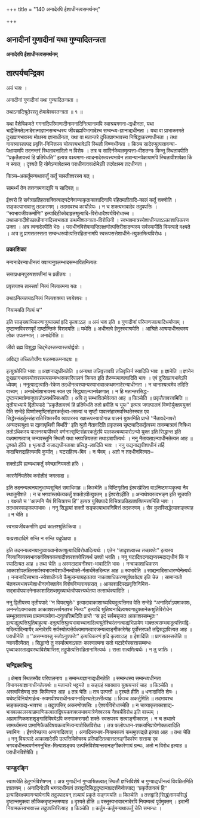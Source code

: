 +++
title = "140 अनादेरपि ईशाधीनत्वसमर्थनम्"

+++


## अनादीनां गुणादीनां यथा गुण्यादितन्त्रता

**अनादेरपि ईशाधीनत्वसमर्थनम्**

## **तात्पर्यचन्द्रिका**

अयं भावः ।

अनादीनां गुणादीनां यथा गुण्यादितन्त्रता ।

तथाऽनादिश्रुतेरस्तु क्षेमायेश्वरतन्त्रता ॥ १ ॥

यथा वैशेषिकमते गगनादिपरिमाणादीनामनादिनित्यानामपि स्वाश्रयगगना-द्यधीनता, यथा चाद्वैतिमतेऽनादेरात्माज्ञानसम्बन्धस्य जीवब्रह्मविभागादेश्च सम्बन्ध्य-ज्ञानाद्यधीनता । यथा वा प्राभाकरमते दुःखप्रागभावस्य मोक्षस्य ज्ञानाधीनता, यथा वा मतान्तरे दुरितप्रागभावस्य निषिद्धाकरणाधीनता । तथा गायत्र्यास्तत्पद प्रवृत्ति-निमित्तस्य चोत्पत्त्यभावेऽपि स्थितौ विष्ण्वधीनता । किञ्च सादेरप्युत्पत्तावन्या-पेक्षायामपि तदनन्तरं स्थितावनादितो न विशेषः । तत्र च सादिर्नकेवलमुत्पत्ता-वीशतन्त्रः किन्तु स्थितावपीति ‘‘प्रकृतैतावत्त्वं हि प्रतिषेधति’’ इत्यत्र वक्ष्यमाण-त्वादनादेरुत्पत्त्यभावेन तत्रान्यानपेक्षायामपि स्थितावीशापेक्षा किं न स्यात् । दृश्यते हि योगेऽन्यापेक्षस्य पराधीनत्ववत्क्षेमेऽपि तदपेक्षस्य तदधीनता ।

किञ्च–अकर्तुमन्यथाकर्तुं कर्तुं चास्तीश्वरस्य यत् ।

सामर्थ्यं तेन तत्तन्त्रमनाद्यपि च सादिवत् ॥

ईश्वरो हि सर्वत्राप्रतिहतशक्तित्वाद्घटेनेवाव्याकृताकाशादिनापि रहितमतीतादि-कालं कर्तुं शक्नोति । सङ्कल्पाभावात्तु तदकरणम् । तदभावश्च कार्योन्नेयः । न च शक्त्यभावादेव तदुपपत्तिः । ‘‘स्वभावजीवकर्माणि’’ इत्यादिटीकोदाहृतश्रुत्यादि-विरोधादैश्वर्यविरोधाच्च । तथाचानादीशेच्छाधीनानादिस्वभावता कथमीशतन्त्रता-विरोधिनी । स्वभावमात्रस्येशाधीनताऽऽकाशाधिकरण उक्ता । अत्र त्वनादेरपीति भेदः । पराधीनविशेषावाप्तिलक्षणोत्पत्तिरीशादन्यस्य सर्वस्यापीति वियत्पादे वक्ष्यते । अत्र तु प्रागसतस्सता सम्बन्धरूपोत्पत्तिरहितानामपि स्वरूपसत्तेशाधीने-त्युक्तमित्यविरोधः ।

### **प्रकाशिका**

नन्वनादेरन्याधीनत्वं क्वाप्यनुपलम्भादसम्भावितमित्यतः

सत्ताप्रधानपुरुषशक्तीनां च प्रतीतयः ।

प्रवृत्तयश्च तास्सर्वा नित्यं नित्यात्मना यतः ।

तथाऽनित्यतयाऽनित्यं नित्यशक्त्या स्वयेश्वरः ।

नियामयति नित्यं च’’

इति साङ्ख्याधिकरणानुव्याख्यां हृदि कृत्वाऽऽह ॥ अयं भाव इति ॥ गुणादीनां परिमाणजात्यादिधर्माणाम् । दृष्टान्तविवरणपूर्वं दार्ष्टान्तिकं विशदयति ॥ यथेति ॥ अधीनत्वे हेतुस्स्वाश्रयेति । आश्रिते आश्रयाधीनत्वस्य लोक उपलम्भात् । अनादेरिति ॥

जीवो ब्रह्म विशुद्धा चिद्भेदस्तस्यास्तयोर्द्वयोः ।

अविद्या तच्चितोर्योगः षडस्माकमनादयः ॥

इत्युक्तेरिति भावः ॥ अज्ञानाद्यधीनतेति ॥ अन्यथा तन्निवृत्तावपि तन्निवृत्तिर्न स्यादिति भावः ॥ ज्ञानेति ॥ ज्ञानेन दुःखप्रागभावस्योत्तरसमयसम्बन्धरूपपरिपालनं क्रियत इति तैरुच्यमानत्वादिति भावः । एवं दुरितप्रागभावेऽपि ध्येयम् । ननूत्पाद्यत्वाति-रेकेण तदधीनत्वस्यान्यस्याभावात्कथमनादेरन्याधीनता । न चानाश्यत्वमेव तदिति वाच्यम् । अनादेर्नाशाभावस्य स्वत एव सिद्ध्याऽन्यानपेक्षणात् । न हि मतान्तरसिद्ध-दृष्टान्तमात्रेणानुपपन्नोऽप्यर्थस्सिध्यति । अपि तु सम्भावितमेवेत्यत आह ॥ किञ्चेति ॥ प्रकृतैतावत्त्वमिति ॥ तृतीयाध्याये द्वितीयपादे ‘‘प्रकृतैतावत्त्वं हि प्रतिषेधति ततो ब्रवीति च भूयः’’ इत्यत्र जगत्पालनं विष्णोर्युक्तमयुक्तं वेति सन्देहे विष्णोस्सृष्टिसंहारकर्तृत्वा-त्सत्यां च सृष्टौ यावत्संहारमवस्थितेस्स्वत एव सिद्धेस्संहर्तुस्संहारातिरिक्तस्यैव व्यापारस्य रक्षारूपस्यायोगान्न पालनं युक्तमिति प्राप्ते ‘‘नैतावदेनापरो अन्यदस्त्युक्षा स द्यावापृथिवी बिभर्ति’’ इति श्रुतौ नैतावदिति प्रकृतस्य सृष्ट्यादिकर्तृत्वस्य तावन्मात्रत्वं निषिध्य ततोऽधिकस्य पालनस्यापीश्वरे वर्णनात्सृष्टिसंहारकर्तुरपि पालकत्वव्यापारोऽन्यो युक्त इति सिद्धान्त इति वक्ष्यमाणत्वाज् जन्यवस्तुनि स्थितौ यथा भगवन्नियतता तथाऽत्रापीत्यर्थः । ननु नैतावताऽन्याधीनतेत्यत आह ॥ दृश्यते हीति ॥ भृत्यादौ राजाद्यधीनतायाः प्रसिद्ध-त्वादिति भावः । ननु यद्यनाद्यपीशाधीनं तर्हि कदाचित्तद्राहित्यमपि कुर्यात् । घटराहित्य-मिव । न चैवम् । अतो न तदधीनमित्यतः–

शक्तोऽपि ह्यन्यथाकर्तुं स्वेच्छानियमतो हरिः ।

कारणैर्नियतैरेव करोतीदं जगत्सदा ॥

इति तदनन्यत्वनयानुभाष्यसूचितं समाधिमाह ॥ किञ्चेति ॥ विष्टिगृहीता ईश्वरप्रेरिता वाऽनिष्टमप्यकृत्वा नैव स्थातुमीशते । न च भगवांस्तथेत्यकर्तुं शक्तोऽपीत्युक्तम् ॥ ईश्वरोऽहीति ॥ अन्यथेश्वरत्वभङ्ग इति सूचयति । वक्ष्यते च ‘‘आत्मनि चैवं विचित्राश्च हि’’ इत्यत्र युक्तिपादे विचित्राप्रतिहतशक्तिमत्त्वमिति भावः । तदभावस्सङ्कल्पाभावः । ननु सिद्धायां शक्तौ सङ्कल्पाभावनिमित्तं तदकरणम् । सैव कुतस्सिद्धेत्याशङ्क्याह ॥ न चेति ॥

स्वभावजीवकर्माणि द्रव्यं कालश्श्रुतिःक्रिया ।

यत्प्रसादादिमे सन्ति न सन्ति यदुपेक्षया ॥

इति तदनन्यत्वनयानुव्याख्यानोक्तश्रुत्यादिविरोधादित्यर्थः । एतेन ‘‘तादृशत्वाच्च तच्छक्तेः’’ इत्यस्य नित्यानित्यस्वभावसर्वविषयकत्वादीश्वरशक्तेरित्यर्थ उक्तो भवति । ननु घटादिवदनाद्यप्यस्मदाद्यधीनं किं न स्यादित्यत आह ॥ तथा चेति ॥ अस्मदादावनीश्वर-भावादिति भावः । नन्वाकाशाधिकरण आकाशोपलक्षितसर्वस्वभावस्येशाधीनत्वोक्ते-र्गतार्थमेतदित्यत आह ॥ स्वभावेति ॥ साद्यनादिसाधारण्येनेत्यर्थः । नन्वनादिस्वभाव-स्येशाधीनत्वे कैमुत्यन्यायहततया नाकाशाधिकरणपूर्वपक्षोदय इति चेन्न । सामान्यतो चेतनस्वभावस्येशाधीनत्वोक्तावेव विशेषविचारावसरात् । आकाशादिपदप्रवृत्तिनिमित्त-सद्भावोपपादनेनाकाशादिशब्दमुख्यार्थत्वोपपत्त्यर्थतया तत्सार्थक्यादिति ।

ननु द्वितीयस्य तृतीयपादे ‘‘न वियदश्रुतेः’’ इत्यादावाकाशाख्यवियदुत्पत्तिमन्न वेति सन्देहे ‘‘अनादिर्वाऽयमाकाशः, अनन्तोऽयमाकाश आकाशवत्सर्वगतश्च नित्यः’’ इत्यादि श्रुतिष्वनादित्वश्रवणादुक्तानेकश्रुतिविरोधेन सम्भूतवाक्यस्य प्रामाण्यायोगा-दनुत्पत्तिमदिति प्राप्ते ‘‘स इदं सर्वमसृजत आकाशस्सम्भूतः’’ इत्याद्युत्पत्तिश्रुतिबाहुल्या-दनुत्पत्तिश्रुत्यभावाच्चानादित्वश्रुतेश्चिरंतनत्वाद्यभिप्रायेण भाक्तत्वसम्भवादुत्पत्तिमद्वि-यदित्यादिन्यायैर् अनादेरपि सर्वस्योत्पत्तेर्वक्ष्यमाणत्वादजन्यत्वाङ्गीकारेणेह पूर्वोत्तरपक्षौ तद्विरुद्धावित्यत आह ॥ पराधीनेति ॥ ‘‘असम्भवस्तु सतोऽनुपपत्तेः’’ इत्यधिकरणं हृदि कृत्वाऽऽह ॥ ईशादिति ॥ प्रागसतस्सत्तेति ॥ न्यायरीत्यैतत् । सिद्धान्ते तु कार्यात्मनाऽसतः कारणात्मना सतो घटादेर्यस्सत्तासम्बन्धः पृथ्वाकारताद्यवस्थाविशेषाप्तिस् तद्रूपोत्पत्तिरहितानामित्यर्थः । सत्ता सत्वमित्यर्थः । न तु जातिः ।

### **चन्द्रिकाबिन्दु**

॥ क्षेमाय स्थितस्यैव परिपालनाय ॥ सम्बन्ध्यज्ञानाद्यधीनतेति ॥ सम्बन्धस्य सम्बन्ध्यधीनता विभागस्याज्ञानाधीनतेत्यर्थः ॥ मतान्तरे भट्टमते ॥ सङ्ग्रहं व्याख्याय युक्त्यन्तरं चाह ॥ किञ्चेति ॥ अस्त्वविशेषस् ततः किमित्यत आह ॥ तत्र चेति ॥ तत्र उत्पत्तौ ॥ दृश्यते हीति ॥ धनादाविति शेषः । यथेष्टविनियोगार्हत्व-रूपमपीश्वराधीनत्वमनादिस्थलेऽस्तीत्याह ॥ किञ्च अकर्तुमिति ॥ तदभावश्च सङ्कल्पाद्य-भावश्च ॥ तदुपपत्तिर् अकरणोपपत्तिः ॥ ऐश्वर्यविरोधाच्चेति ॥ न चाव्याकृताकाशाद्य-भाववत्कालस्याप्रामाणिकत्वात्तद्विषयकशक्त्यभावमात्रेणेश्वरस्य नैश्वर्यविरोध इति वाच्यम् । अप्रामाणिकशशशृङ्गादिविषयेऽपि करणाकरणादौ शक्तेः स्वरूपस्य सत्वाङ्गीकारात् । न च तथात्वे सामर्थ्यमस्य प्रामाणिकैकविषयकत्वमित्यन्यत्रोक्तिविरोधः । तत्र फलोपधान-शक्त्यभिप्रायेणोक्तत्वादिति स्वामिनः । ईश्वरेच्छाया अप्यनादित्वात् । अनादिस्वभाव-नियामकत्वं कथमुपपद्यते इत्यत आह ॥ तथा चेति ॥ ननु वियत्पादे आकाशादेरपि उत्पत्तिविशेषस्य प्रतिपादितत्वात्तदनङ्गीकारेण सत्ताया एव भगवदधीनत्ववर्णनमनुचित-मित्याशङ्क्य उत्पत्तिविशेषान्तरानङ्गीकारेणायं ग्रन्थः, अतो न विरोध इत्याह ॥ पराधीनविशेषेति ॥

### **पाण्डुरङ्गि**

स्वाश्रयेति हेतुगर्भविशेषणम् । अत्र गुणादीनां गुण्याश्रितत्वात् स्थितौ ज्ञप्तिविशेषे च गुण्याद्यधीनत्वं विवक्षितमिति ज्ञातव्यम् । अनादिनोऽपि भगवदधीनत्वं तत्तद्वादिसिद्धदृष्टान्तप्रदर्शनेनोपपाद्य ‘‘प्रकृतैतावत्वं हि’’ इत्यादिवक्ष्यमाणन्यायेनापि तदुपपादयन् तन्न्यायं प्रकृते सङ्गमयति ॥ किञ्चेति ॥ तत्तद्वादि(सिद्ध)समयसिद्धं दृष्टान्तमुक्त्वा लौकिकदृष्टान्तमप्याह ॥ दृश्यते हीति ॥ वस्तुस्वभावादनादेरपि नियम्यत्वं पूर्वमुक्तम् । इदानीं नियामकस्वभावाच्च तदुपपत्तिरित्याह ॥ किञ्चेति ॥ कर्तुम-कर्तुमन्यथाकर्तुं चेति सम्बन्धः ।

